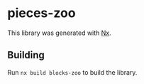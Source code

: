 # pieces-zoo

This library was generated with [Nx](https://nx.dev).

## Building

Run `nx build blocks-zoo` to build the library.
